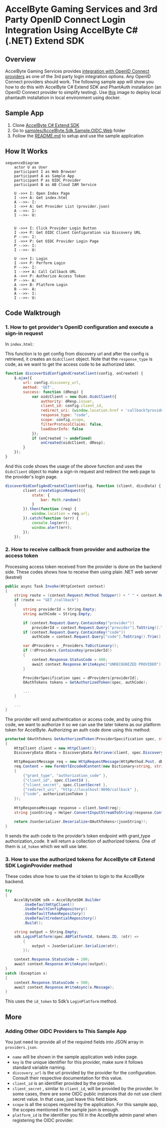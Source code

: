 # AccelByte Gaming Services and 3rd Party OpenID Connect Login Integration Using AccelByte C# (.NET) Extend SDK

## Overview

AccelByte Gaming Services provides [integration with OpenID Connect providers](https://docs-old.accelbyte.io/guides/access/3rd-party-platform-integration.html#openid-connect) as one of the 3rd party login integration options. Any OpenID Connect providers should work. The following sample app will show you how to do this with AccelByte C# Extend SDK and PhantAuth installation (an OpenID Connect provider to simplify testing). Use [this](https://hub.docker.com/r/phantauth/phantauth) image to deploy local phantauth installation in local environment using docker.

## Sample App

1. Clone [AccelByte C# Extend SDK](https://github.com/AccelByte/accelbyte-csharp-sdk) 
2. Go to [samples/AccelByte.Sdk.Sample.OIDC.Web](https://github.com/AccelByte/accelbyte-csharp-sdk/tree/main/samples/AccelByte.Sdk.Sample.OIDC.Web) folder
3. Follow the [README.md](https://github.com/AccelByte/accelbyte-csharp-sdk/tree/main/samples/AccelByte.Sdk.Sample.OIDC.Web#readme) to setup and use the sample application

## How It Works

```mermaid
sequenceDiagram
    actor U as User
    participant I as Web Browser
    participant A as Sample App
    participant P as OIDC Provider
    participant B as AB Cloud IAM Service

    U ->>+ I: Open Index Page
    I ->>+ A: Get index.html
    A -->>- I:  
    I ->>+ A: Get Provider List (provider.json)
    A -->>- I: 
    I -->>- U:   

    
    U ->>+ I: Click Provider Login Button
    I ->>+ P: Get OIDC Client Configuration via Discovery URL
    P -->>- I: 
    I ->>+ P: Get OIDC Provider Login Page
    P -->>- I: 
    I -->>- U: 

    U ->>+ I: Login
    I ->>+ P: Perform Login
    P -->>- I: 
    I -->>+ A: Call Callback URL
    A ->>+ P: Authorize Access Token
    P -->>- A:  
    A ->>+ B: Platform Login
    B -->>- A: 
    A -->>- I:  
    I -->>- U:  

```

## Code Walktrough

### 1. How to get provider’s OpenID configuration and execute a sign-in request

In `index.html`:

This function is to get config from discovery url and after the config is retrieved, it creates an `OidcClient` object. Note that the `response_type` is code, as we want to get the access code to be authorized later.

```javascript
function discoverOidConfigAndCreateClient(config, onCreated) {
    $.ajax({
        url: config.discovery_url,
        method: 'GET',
        success: function (dResp) {
            var oidcClient = new Oidc.OidcClient({
                authority: dResp.issuer,
                client_id: config.client_id,
                redirect_uri: (window.location.href + 'callback?provider=' + config.key),
                response_type: "code",
                scope: config.scope,
                filterProtocolClaims: false,
                loadUserInfo: false
            });
            if (onCreated != undefined)
                onCreated(oidcClient, dResp);
        }
    });
}
```

And this code shows the usage of the above function and uses the `OidcClient` object to make a sign-in request and redirect the web page to the provider's login page.

```javascript
discoverOidConfigAndCreateClient(config, function (client, discData) {
        client.createSigninRequest({
            state: {
                bar: Math.random()
            }
        }).then(function (req) {
            window.location = req.url;
        }).catch(function (err) {
            console.log(err);
            window.alert(err);
        });
    });
```
### 2. How to receive callback from provider and authorize the access token

Processing access token received from the provider is done on the backend side. These codes shows how to receive then using plain .NET web server (kestrel)

```cs
public async Task Invoke(HttpContext context)
{
    string route = (context.Request.Method.ToUpper() + " " + context.Request.Path);
    if (route == "GET /callback")
    {
        string providerId = String.Empty;
        string authCode = String.Empty;

        if (context.Request.Query.ContainsKey("provider"))
            providerId = context.Request.Query["provider"].ToString().Trim().ToLower();
        if (context.Request.Query.ContainsKey("code"))
            authCode = context.Request.Query["code"].ToString().Trim();

        var dProviders = _Providers.ToDictionary();
        if (!dProviders.ContainsKey(providerId))
        {
            context.Response.StatusCode = 400;
            await context.Response.WriteAsync("UNRECOGNIZED PROVIDER");
        }

        ProviderSpecification spec = dProviders[providerId];
        OAuthTokens tokens = GetAuthorizedToken(spec, authCode);

        ...
    }

    ...
}
```

The provider will send authentication or access code, and by using this code, we want to authorize it so we can use the later tokens as our platform token for AccelByte. Authorizing an auth code done using this method:

```cs
protected OAuthTokens GetAuthorizedToken(ProviderSpecification spec, string authorizationToken)
{
    HttpClient client = new HttpClient();
    DiscoveryData dData = DiscoveryData.Retrieve(client, spec.DiscoveryUrl);

    HttpRequestMessage req = new HttpRequestMessage(HttpMethod.Post, dData.TokenEndpoint);
    req.Content = new FormUrlEncodedContent(new Dictionary<string, string>()
    {
        {"grant_type", "authorization_code" },
        {"client_id", spec.ClientId },
        {"client_secret", spec.ClientSecret },
        {"redirect_uri", "http://localhost:9090/callback" },
        {"code", authorizationToken }
    });
    
    HttpResponseMessage response = client.Send(req);
    string jsonString = Helper.ConvertInputStreamToString(response.Content.ReadAsStream());

    return JsonSerializer.Deserialize<OAuthTokens>(jsonString)!;
}
```
        
It sends the auth code to the provider’s token endpoint with grant_type authorization_code. It will return a collection of authorized tokens. One of them is `id_token` which we will use later.

### 3. How to use the authorized tokens for AccelByte c# Extend SDK LoginProvider method

These codes show how to use the id token to login to the AccelByte backend.

```cs
try
{
    AccelByteSDK sdk = AccelByteSDK.Builder
        .UseDefaultHttpClient()
        .UseDefaultConfigRepository()
        .UseDefaultTokenRepository()
        .UseDefaultCredentialRepository()
        .Build();

    string output = String.Empty;
    sdk.LoginPlatform(spec.ABPlatformId, tokens.ID, (otr) =>
        {
            output = JsonSerializer.Serialize(otr);                          
        });

    context.Response.StatusCode = 200;
    await context.Response.WriteAsync(output);
}
catch (Exception x)
{
    context.Response.StatusCode = 500;
    await context.Response.WriteAsync(x.Message);
}
```

This uses the `id_token` to Sdk’s `LoginPlatform` method.

## More

### Adding Other OIDC Providers to This Sample App

You just need to provide all of the required fields into JSON array in `providers.json`.

* `name` will be shown in the sample application web index page.
* `key` is the unique identifier for this provider, make sure it follows standard variable naming.
* `discovery_url` is the url provided by the provider for the configuration. Consult their respective documentation for this value.
* `client_id` is an identifier provided by the provider.
* `client_secret` , similar to `client_id`, will be provided by the provider. In some cases, there are some OIDC public instances that do not use client secret value. In that case, just leave this field blank.
* `scope` is all the scopes required by the application. For this sample app, the scopes mentioned in the sample json is enough.
* `platform_id` is the identifier you fill in the AccelByte admin panel when registering the OIDC provider.
